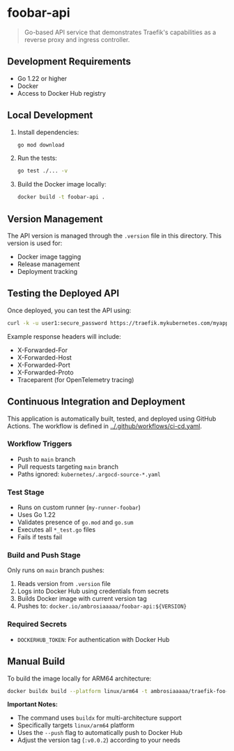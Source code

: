 # foobar-api

> Go-based API service that demonstrates Traefik's capabilities as a reverse proxy and ingress controller.

## Development Requirements

- Go 1.22 or higher
- Docker
- Access to Docker Hub registry

## Local Development

1. Install dependencies:
   ```bash
   go mod download
   ```

2. Run the tests:
   ```bash
   go test ./... -v
   ```

3. Build the Docker image locally:
   ```bash
   docker build -t foobar-api .
   ```

## Version Management

The API version is managed through the `.version` file in this directory. This version is used for:
- Docker image tagging
- Release management
- Deployment tracking

## Testing the Deployed API

Once deployed, you can test the API using:

```bash
curl -k -u user1:secure_password https://traefik.mykubernetes.com/myapp/health/
```

Example response headers will include:
- X-Forwarded-For
- X-Forwarded-Host
- X-Forwarded-Port
- X-Forwarded-Proto
- Traceparent (for OpenTelemetry tracing)

## Continuous Integration and Deployment

This application is automatically built, tested, and deployed using GitHub Actions. The workflow is defined in [../.github/workflows/ci-cd.yaml](../.github/workflows/ci-cd.yaml).

### Workflow Triggers
- Push to `main` branch
- Pull requests targeting `main` branch
- Paths ignored: `kubernetes/.argocd-source-*.yaml`

### Test Stage
- Runs on custom runner (`my-runner-foobar`)
- Uses Go 1.22
- Validates presence of `go.mod` and `go.sum`
- Executes all `*_test.go` files
- Fails if tests fail

### Build and Push Stage
Only runs on `main` branch pushes:
1. Reads version from `.version` file
2. Logs into Docker Hub using credentials from secrets
3. Builds Docker image with current version tag
4. Pushes to: `docker.io/ambrosiaaaaa/foobar-api:${VERSION}`

### Required Secrets
- `DOCKERHUB_TOKEN`: For authentication with Docker Hub

## Manual Build

To build the image locally for ARM64 architecture:

```bash
docker buildx build --platform linux/arm64 -t ambrosiaaaaa/traefik-foo-bar:v0.0.2 --push .
```

**Important Notes:**
- The command uses `buildx` for multi-architecture support
- Specifically targets `linux/arm64` platform
- Uses the `--push` flag to automatically push to Docker Hub
- Adjust the version tag (`:v0.0.2`) according to your needs
